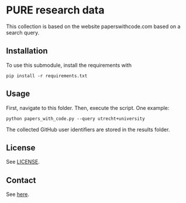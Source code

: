 # PURE research data
This collection is based on the website paperswithcode.com based on a search query.

## Installation

To use this submodule, install the requirements with 

```console
pip install -r requirements.txt
```

## Usage

First, navigate to this folder. Then, execute the script. One example:

```console
python papers_with_code.py --query utrecht+university
```

The collected GitHub user identifiers are stored in the results folder.

## License

See [LICENSE](../../LICENSE).

## Contact

See [here](../../../../../collect_users/README.md#contact).